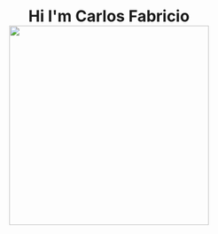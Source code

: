 <h1 align="center"> Hi I'm Carlos Fabricio </br> 
<!--  -->
<div align="center">
  <img src="https://i.postimg.cc/TwbFvnN6/3.png" height=360
</div>

<!--
**Carl-Fabri/Carl-Fabri** is a ✨ _special_ ✨ repository because its `README.md` (this file) appears on your GitHub profile.

Here are some ideas to get you started:

- 🔭 I’m currently working on ...
- 🌱 I’m currently learning ...
- 👯 I’m looking to collaborate on ...
- 🤔 I’m looking for help with ...
- 💬 Ask me about ...
- 📫 How to reach me: ...
- 😄 Pronouns: ...
- ⚡ Fun fact: ...
-->
